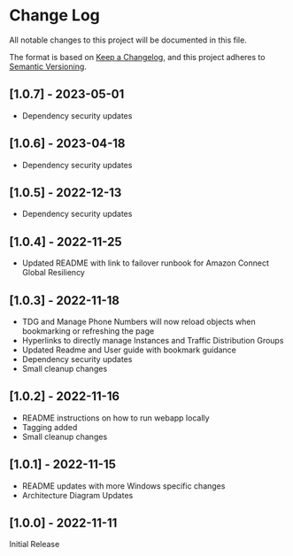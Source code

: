 # Change Log
All notable changes to this project will be documented in this file.

The format is based on [Keep a Changelog](https://keepachangelog.com/en/1.0.0/),
and this project adheres to [Semantic Versioning](https://semver.org/spec/v2.0.0.html).

## [1.0.7] - 2023-05-01
- Dependency security updates

## [1.0.6] - 2023-04-18
- Dependency security updates

## [1.0.5] - 2022-12-13
- Dependency security updates

## [1.0.4] - 2022-11-25
- Updated README with link to failover runbook for Amazon Connect Global Resiliency

## [1.0.3] - 2022-11-18
- TDG and Manage Phone Numbers will now reload objects when bookmarking or refreshing the page
- Hyperlinks to directly manage Instances and Traffic Distribution Groups
- Updated Readme and User guide with bookmark guidance
- Dependency security updates
- Small cleanup changes

## [1.0.2] - 2022-11-16
- README instructions on how to run webapp locally
- Tagging added
- Small cleanup changes

## [1.0.1] - 2022-11-15
- README updates with more Windows specific changes
- Architecture Diagram Updates

## [1.0.0] - 2022-11-11
Initial Release